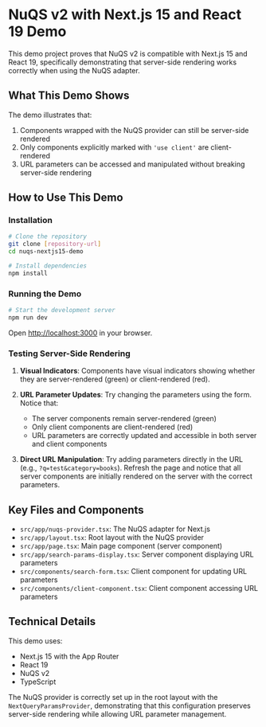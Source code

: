 # NuQS v2 with Next.js 15 and React 19 Demo

This demo project proves that NuQS v2 is compatible with Next.js 15 and React 19, specifically demonstrating that server-side rendering works correctly when using the NuQS adapter.

## What This Demo Shows

The demo illustrates that:

1. Components wrapped with the NuQS provider can still be server-side rendered
2. Only components explicitly marked with `'use client'` are client-rendered
3. URL parameters can be accessed and manipulated without breaking server-side rendering

## How to Use This Demo

### Installation

```bash
# Clone the repository
git clone [repository-url]
cd nuqs-nextjs15-demo

# Install dependencies
npm install
```

### Running the Demo

```bash
# Start the development server
npm run dev
```

Open [http://localhost:3000](http://localhost:3000) in your browser.

### Testing Server-Side Rendering

1. **Visual Indicators**: Components have visual indicators showing whether they are server-rendered (green) or client-rendered (red).

2. **URL Parameter Updates**: Try changing the parameters using the form. Notice that:

   - The server components remain server-rendered (green)
   - Only client components are client-rendered (red)
   - URL parameters are correctly updated and accessible in both server and client components

3. **Direct URL Manipulation**: Try adding parameters directly in the URL (e.g., `?q=test&category=books`). Refresh the page and notice that all server components are initially rendered on the server with the correct parameters.

## Key Files and Components

- `src/app/nuqs-provider.tsx`: The NuQS adapter for Next.js
- `src/app/layout.tsx`: Root layout with the NuQS provider
- `src/app/page.tsx`: Main page component (server component)
- `src/app/search-params-display.tsx`: Server component displaying URL parameters
- `src/components/search-form.tsx`: Client component for updating URL parameters
- `src/components/client-component.tsx`: Client component accessing URL parameters

## Technical Details

This demo uses:

- Next.js 15 with the App Router
- React 19
- NuQS v2
- TypeScript

The NuQS provider is correctly set up in the root layout with the `NextQueryParamsProvider`, demonstrating that this configuration preserves server-side rendering while allowing URL parameter management.
